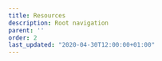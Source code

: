 ```yaml
---
title: Resources
description: Root navigation
parent: ''
order: 2
last_updated: "2020-04-30T12:00:00+01:00"
---
```

